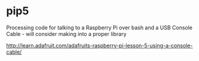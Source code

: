 pip5
====

Processing code for talking to a Raspberry Pi over bash and a USB Console Cable - will consider making into a proper library

http://learn.adafruit.com/adafruits-raspberry-pi-lesson-5-using-a-console-cable/
